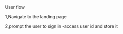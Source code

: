 User flow

1,Navigate to the landing page 

2,prompt the user to sign in
    -access user id and store it

    